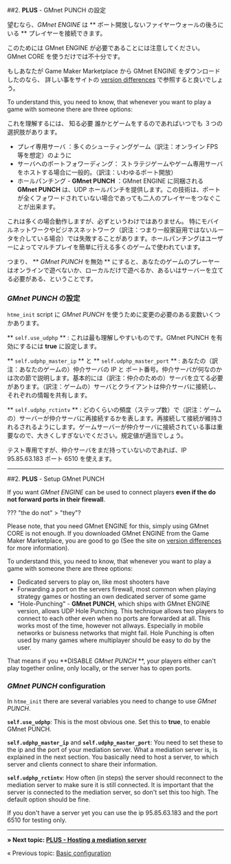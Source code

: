 ##2. **PLUS** - GMnet PUNCH の設定

望むなら、*GMnet ENGINE* は ** ポート開放しないファイヤーウォールの後ろにいる **
プレイヤーを接続できます。

このためには GMnet ENGINE が必要であることには注意してください。
GMnet CORE を使うだけでは不十分です。

もしあなたが Game Maker Marketplace から GMnet ENGINE をダウンロードしたのなら、
詳しい事をサイトの [version differences](./versiondifferences) で参照すると良いでしょう。


To understand this,
you need to know,
that whenever you want to play a game with someone
there are three options:

これを理解するには、
知る必要
誰かとゲームをするのであればいつでも
３つの選択肢があります。

* プレイ専用サーバ ：多くのシューティングゲーム（訳注：オンライン FPS 等を想定）のように
* サーバへのポートフォワーディング：
  ストラテジゲームやゲーム専用サーバをホストする場合に一般的。（訳注：いわゆるポート開放）
* ホールパンチング -  **GMnet PUNCH** ：GMnet ENGINE に同梱される **GMnet PUNCH** は、UDP ホールパンチを提供します。この技術は、ポートが全くフォワードされていない場合であっても二人のプレイヤーをつなぐことが出来ます。

これは多くの場合動作しますが、必ずというわけではありません。
特にモバイルネットワークやビジネスネットワーク（訳注：つまり一般家庭用ではないルータを介している場合）では失敗することがあります。ホールパンチングはユーザーによってマルチプレイを簡単に行える多くのゲームで使われています。

つまり、 ** *GMnet PUNCH* を無効 ** にすると、あなたのゲームのプレーヤーはオンラインで遊べないか、ローカルだけで遊べるか、あるいはサーバーを立てる必要がある、ということです。

### *GMnet PUNCH* の設定

``htme_init`` script に *GMnet PUNCH* を使うために変更の必要のある変数いくつかあります。

** ``self.use_udphp`` ** : これは最も理解しやすいものです。GMnet PUNCH を有効にするには  **true** に設定します。

** ``self.udphp_master_ip`` ** と ** ``self.udphp_master_port`` ** : あなたの（訳注：あなたのゲームの）仲介サーバの IP と ポート番号。仲介サーバが何なのかは次の節で説明します。基本的には（訳注：仲介のための）サーバを立てる必要があります。（訳注：ゲームの）サーバとクライアントは仲介サーバに接続し、それぞれの情報を共有します。

** ``self.udphp_rctintv`` ** :
どのくらいの頻度（ステップ数）で（訳注：ゲームの）サーバーが仲介サーバに再接続するかを表します。再接続して接続が維持されるされるようにします。ゲームサーバーが仲介サーバに接続されている事は重要なので、大きくしすぎないでください。規定値が適当でしょう。

テスト専用ですが、仲介サーバをまだ持っていないのであれば、IP 95.85.63.183 ポート 6510 を使えます。


---
##2. **PLUS** - Setup GMnet PUNCH

If you want *GMnet ENGINE* can be used to connect players **even if the do not forward ports in their firewall**.

??? "the do not" > "they"?

Please note, that you need GMnet ENGINE for this, simply using GMnet CORE is not enough. If you downloaded GMnet ENGINE from the Game Maker Marketplace, you are good to go (See the site on [version differences](./versiondifferences) for more information).

To understand this, you need to know, that whenever you want to play a game with someone there are three options:
* Dedicated servers to play on, like most shooters have
* Forwarding a port on the servers firewall, most common when playing strategy games or hosting an own dedicated server of some game
* "Hole-Punching" - **GMnet PUNCH**, which ships with GMnet ENGINE version, allows UDP Hole Punching. This technique allows two players to connect to each other even when no ports are forwarded at all. This works most of the time, however not allways. Especially in mobile networks or buisness networks that might fail. Hole Punching is often used by many games where multiplayer should be easy to do by the user.

That means if you **DISABLE *GMnet PUNCH* **, your players either can't play together online, only locally, or the server has to open ports.

### *GMnet PUNCH* configuration
In ``htme_init`` there are several variables you need to change to use *GMnet PUNCH*.

**``self.use_udphp``**: This is the most obvious one. Set this to **true**, to enable GMnet PUNCH.

**``self.udphp_master_ip``** and **``self.udphp_master_port``**: You need to set these to the ip and the port of your mediation server. What a mediation server is, is explained in the next section. You basically need to host a server, to which server and clients connect to share their information.

**``self.udphp_rctintv``**: How often (in steps) the server should reconnect to the mediation server to make sure it is still connected. It is important that the server is connected to the mediation server, so don't set this too high. The default option should be fine.

If you don't have a server yet you can use the ip 95.85.63.183 and the port 6510 for testing only.

---

**» Next topic: [PLUS - Hosting a mediation server](tutorial/3_udphp2)**

« Previous topic: [Basic configuration](tutorial/1_config)
